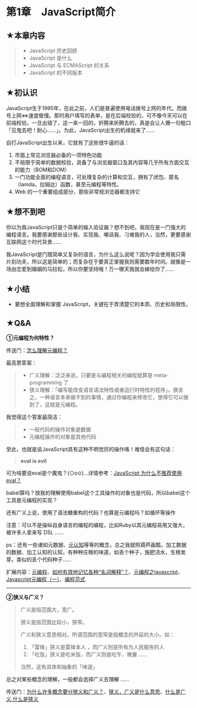 # 第1章　JavaScript简介

## ★本章内容

> - JavaScript 历史回顾
> - JavaScript 是什么
> - JavaScript 与 ECMAScript 的关系
> - JavaScript 的不同版本



## ★初认识

JavaScript生于1995年，在此之前，人们是普遍使用电话拨号上网的年代。而拨号上网<=>速度极慢。那时用户填写的表单，是在后端校验的，可不像今天可以在前端校验，一旦出错了，这一来一回的，折腾来折腾去的，真是会让人爆一句粗口「见鬼去吧！耐心……」。为此，JavaScript出生的机缘就来了……

自打JavaScript出生以来，它就有了这些很牛逼的话：

1. 市面上常见浏览器必备的一项特色功能
2. 不局限于简单的数据校验，具备了与浏览器窗口及其内容等几乎所有方面交互的能力（BOM和DOM）
3. 一门功能全面的编程语言，可处理复杂的计算和交互，拥有了闭包、匿名（lamda，拉姆达）函数，甚至元编程等特性。
4. Web 的一个重要组成部分，那些非常规浏览器都支持它

## ★想不到吧

你以为我JavaScript只是个简单的输入验证器？想不到吧，我现在是一门强大的编程语言。我要感谢那些设计我、实现我、嘲讽我、刁难我的人，当然，更要感谢互联网这个时代背景……

我JavaScript是门既简单又复杂的语言，为什么这么说呢？因为学会使用我只需片刻功夫，所以这是简单的；而复杂在于要真正掌握我则需要数年时间。就像是一场由恋爱到婚姻的马拉松，所以你要坚持哦！万一哪天我就会嫁给你了……

## ★小结

- 要想全面理解和掌握 JavaScript，关键在于弄清楚它的本质、历史和局限性。

## ★Q&A

**①元编程为何特性？**

传送门：[怎么理解元编程？](https://www.zhihu.com/question/23856985)

最高票答案：

> - 广义理解：泛泛来说，只要是与编程相关的编程就算是 meta-programming 了 
> - 狭义理解：「编写能改变语言语法特性或者运行时特性的程序」。换言之，一种语言本来做不到的事情，通过你编程来修改它，使得它可以做到了，这就是元编程。 

我觉得这个答案最简洁：

> - 一般代码的操作对象是数据 
> - 元编程操作的对象是其他代码 

至此，也就是说JavaScript具有这种不明觉厉的操作咯！难怪会有这句话：

> **eval is evil** 

可为啥要说eval是个魔鬼？(⊙o⊙)…详情参考：[JavaScript 为什么不推荐使用 eval？](https://www.zhihu.com/question/20591877) 

babel算吗？按我的理解使用babel这个工具操作的对象也是代码，所以babel这个工具是元编程的实现？

还有广义上说，使用了语法糖重构的代码？也算是元编程吗？如循环等操作

注意：可以不是操纵自身语言的编程的编程，比如Ruby以其元编程易用又强大，被许多人拿来写 DSL ……

ps：还有一些诸如元数据、[元认知](https://www.zhihu.com/question/20803211)等等的概念，总之我就照葫芦画瓢，加工数据的数据、加工认知的认知，有种种庄稼的味道，如丢个种子，施肥浇水，生根发芽。类似的丢个代码种子……

扩展内容：[元编程](https://zh.wikipedia.org/wiki/%E5%85%83%E7%BC%96%E7%A8%8B)、[如何有效地记忆各种“名词解释”？](https://www.zhihu.com/question/22104812)、[元编程之javascript](https://www.cnblogs.com/liuyanlong/archive/2013/05/27/3102161.html)、[Javascript元编程（一）](https://zhuanlan.zhihu.com/p/20758879)、[编程范式 ](http://open.163.com/special/opencourse/paradigms.html)

---



**②狭义与广义？**

> 广义是指范围大，宽广。
>
> 狭义是指范围比较小，狭窄。 
>
> 广义和狭义意思相对。所谓范围的宽窄是指概念的外延的大小。如：
>
> 1. 「雷锋」狭义是雷锋本人 ，而广义则是所有为人民服务的人 
> 2. 「吃饭」狭义是吃米饭，而广义则是吃午、晚餐 ……
>
> 当然，这有具体和抽象的「味道」

总之对某些概念的理解，一般都会选择广义去理解 ……

传送门：[为什么许多概念要分狭义和广义？](https://www.zhihu.com/question/53800613)、[狭义，广义是什么意思](https://zhidao.baidu.com/question/14461775)、[什么是广义,什么是狭义](https://zhidao.baidu.com/question/227438546.html?qbl=relate_question_2)



